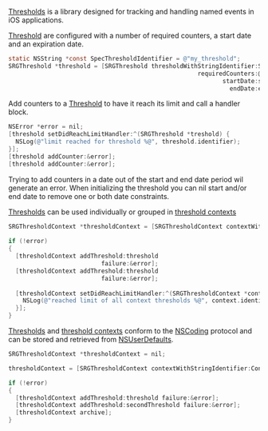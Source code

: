 [Thresholds](Thresholds/SRGThreshold.h) is a library designed for tracking and handling named events in iOS applications.

[Threshold](Thresholds/SRGThreshold.h) are configured with a number of required counters, a start date and an expiration date.

```objective-c
static NSString *const SpecThresholdIdentifier = @"my_threshold";
SRGThreshold *threshold = [SRGThreshold thresholdWithStringIdentifier:SpecThresholdIdentifier
                                                     requiredCounters:@2
                                                            startDate:startDate
                                                              endDate:endDate];
```

Add counters to a [Threshold](Thresholds/SRGThreshold.h) to have it reach its limit and call a handler block. 

```objective-c
NSError *error = nil;
[threshold setDidReachLimitHandler:^(SRGThreshold *treshold) {
  NSLog(@"limit reached for threshold %@", threshold.identifier);
}];
[threshold addCounter:&error];
[threshold addCounter:&error];
```

Trying to add counters in a date out of the start and end date period wil generate an error. When initializing the threshold you can nil start and/or end date to remove one or both date constraints.

[Thresholds](Thresholds/SRGThreshold.h) can be used individually or grouped in [threshold contexts](Thresholds/SRGThresholdContext.h)

```objective-c
SRGThresholdContext *thresholdContext = [SRGThresholdContext contextWithStringIdentifier:ContextIdentifier
                                                                                 failure:&error];
if (!error)
{
  [thresholdContext addThreshold:threshold
                          failure:&error];
  [thresholdContext addThreshold:threshold
                          failure:&error];
                          
  [thresholdContext setDidReachLimitHandler:^(SRGThresholdContext *context) {
    NSLog(@"reached limit of all context thresholds %@", context.identifier);
  }];                 
}
```

[Thresholds](Thresholds/SRGThreshold.h) and [threshold contexts](Thresholds/SRGThresholdContext.h) conform to the  [NSCoding](https://developer.apple.com/library/ios/#documentation/Cocoa/Reference/Foundation/Protocols/NSCoding_Protocol/Reference/Reference.html) protocol and can be stored and retrieved from [NSUserDefaults](https://developer.apple.com/library/mac/documentation/Cocoa/Reference/Foundation/Classes/nsuserdefaults_Class/Reference/Reference.html). 

```objective-c
SRGThresholdContext *thresholdContext = nil;

thresholdContext = [SRGThresholdContext contextWithStringIdentifier:ContextIdentifier failure:&error];

if (!error)
{
  [thresholdContext addThreshold:threshold failure:&error];
  [thresholdContext addThreshold:secondThreshold failure:&error];
  [thresholdContext archive];
}
```
